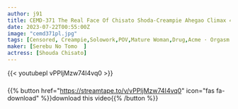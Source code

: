 ```yaml
---
author: j91
title: CEMD-371 The Real Face Of Chisato Shoda-Creampie Ahegao Climax 4SEX-
date: 2023-07-22T00:55:00Z
image: "cemd371pl.jpg"
tags: [Censored, Creampie,Solowork,POV,Mature Woman,Drug,Acme · Orgasm	]
maker: [Serebu No Tomo  ]
actress: [Shouda Chisato]
---
```



{{< youtubepl vPPljMzw74I4vq0 >}}
###

{{% button href="https://streamtape.to/v/vPPljMzw74I4vq0" icon="fas fa-download" %}}download this video{{% /button %}}
